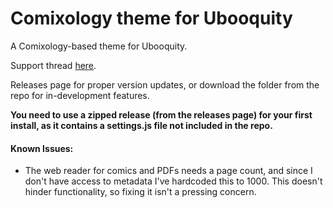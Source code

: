 # Comixology theme for Ubooquity

A Comixology-based theme for Ubooquity.

Support thread [here](https://ubooquity.userecho.com/communities/1/topics/756-comixology-theme-v2-finally-released).

Releases page for proper version updates, or download the folder from the repo for in-development features.

**You need to use a zipped release (from the releases page) for your first install, as it contains a settings.js file not included in the repo.**

#### Known Issues:

- The web reader for comics and PDFs needs a page count, and since I don't have access to metadata I've hardcoded this to 1000. This doesn't hinder functionality, so fixing it isn't a pressing concern.
